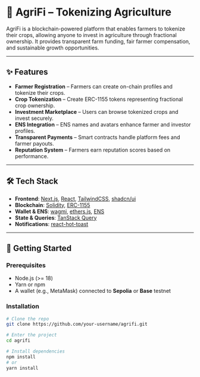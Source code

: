 # 🌱 AgriFi – Tokenizing Agriculture

AgriFi is a blockchain-powered platform that enables farmers to tokenize their crops, allowing anyone to invest in agriculture through fractional ownership. It provides transparent farm funding, fair farmer compensation, and sustainable growth opportunities.

---

## ✨ Features

- **Farmer Registration** – Farmers can create on-chain profiles and tokenize their crops.  
- **Crop Tokenization** – Create ERC-1155 tokens representing fractional crop ownership.  
- **Investment Marketplace** – Users can browse tokenized crops and invest securely.  
- **ENS Integration** – ENS names and avatars enhance farmer and investor profiles.  
- **Transparent Payments** – Smart contracts handle platform fees and farmer payouts.  
- **Reputation System** – Farmers earn reputation scores based on performance.  

---

## 🛠️ Tech Stack

- **Frontend**: [Next.js](https://nextjs.org/), [React](https://react.dev/), [TailwindCSS](https://tailwindcss.com/), [shadcn/ui](https://ui.shadcn.com/)  
- **Blockchain**: [Solidity](https://soliditylang.org/), [ERC-1155](https://eips.ethereum.org/EIPS/eip-1155)  
- **Wallet & ENS**: [wagmi](https://wagmi.sh/), [ethers.js](https://docs.ethers.io/), [ENS](https://ens.domains/)  
- **State & Queries**: [TanStack Query](https://tanstack.com/query/latest)  
- **Notifications**: [react-hot-toast](https://react-hot-toast.com/)  

---

## 🚀 Getting Started

### Prerequisites
- Node.js (>= 18)
- Yarn or npm
- A wallet (e.g., MetaMask) connected to **Sepolia** or **Base** testnet

### Installation

```bash
# Clone the repo
git clone https://github.com/your-username/agrifi.git

# Enter the project
cd agrifi

# Install dependencies
npm install
# or
yarn install
